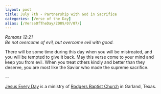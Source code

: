 ```yaml
---
layout: post
title: July 7th - Partnership with God in Sacrifice
categories: [Verse of the Day]
alias: [/VerseOfTheDay/2009/07/07/]
---
```


_Romans 12:21  
Be not overcome of evil, but overcome evil with good._

There will be some time during this day when you will be
mistreated, and you will be tempted to give it back. May this verse
come to your mind and keep you from evil. When you treat others
kindly and better than they deserve, you are most like the Savior who
made the supreme sacrifice.

 --

<a href=http://jesuseveryday.net>Jesus Every Day</a> is a ministry of <a href=http://rodgersbaptist.net>Rodgers Baptist Church</a> in Garland, Texas.
